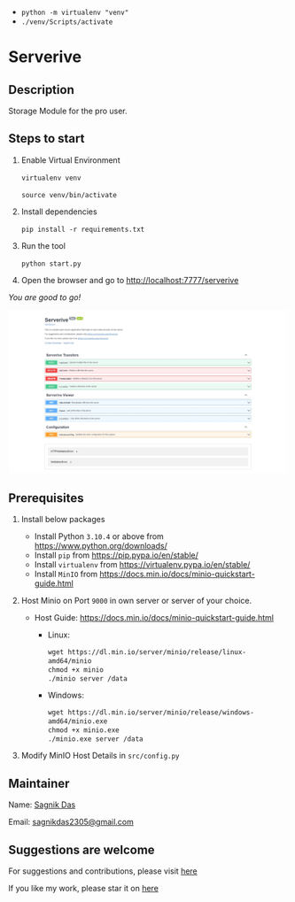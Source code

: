 - `python -m virtualenv "venv"`
- `./venv/Scripts/activate`

# Serverive

## Description

Storage Module for the pro user.

## Steps to start

1. Enable Virtual Environment

    ``` virtualenv venv ```

    ``` source venv/bin/activate ```

2. Install dependencies

    ``` pip install -r requirements.txt ```

3. Run the tool

    ```python start.py```

4. Open the browser and go to <http://localhost:7777/serverive>

_You are good to go!_

![Swagger](./swagger.png)

## Prerequisites

1. Install below packages
    - Install Python `3.10.4` or above from <https://www.python.org/downloads/>
    - Install `pip` from <https://pip.pypa.io/en/stable/>
    - Install `virtualenv` from <https://virtualenv.pypa.io/en/stable/>
    - Install `MinIO` from <https://docs.min.io/docs/minio-quickstart-guide.html>

2. Host Minio on Port `9000` in own server or server of your choice.
    - Host Guide: <https://docs.min.io/docs/minio-quickstart-guide.html>

        - Linux:

            ```
            wget https://dl.min.io/server/minio/release/linux-amd64/minio
            chmod +x minio
            ./minio server /data
            ```

        - Windows:

            ```
            wget https://dl.min.io/server/minio/release/windows-amd64/minio.exe
            chmod +x minio.exe
            ./minio.exe server /data
            ```

3. Modify MinIO Host Details in `src/config.py`

## Maintainer

Name: [Sagnik Das](https://github.com/sagnik-sudo)

Email: [sagnikdas2305@gmail.com](sagnikdas2305@gmail.com)

## Suggestions are welcome

For suggestions and contributions, please visit [here](https://github.com/sagnik-sudo/Serverive/issues)

If you like my work, please star it on [here](https://github.com/sagnik-sudo/Serverive)
